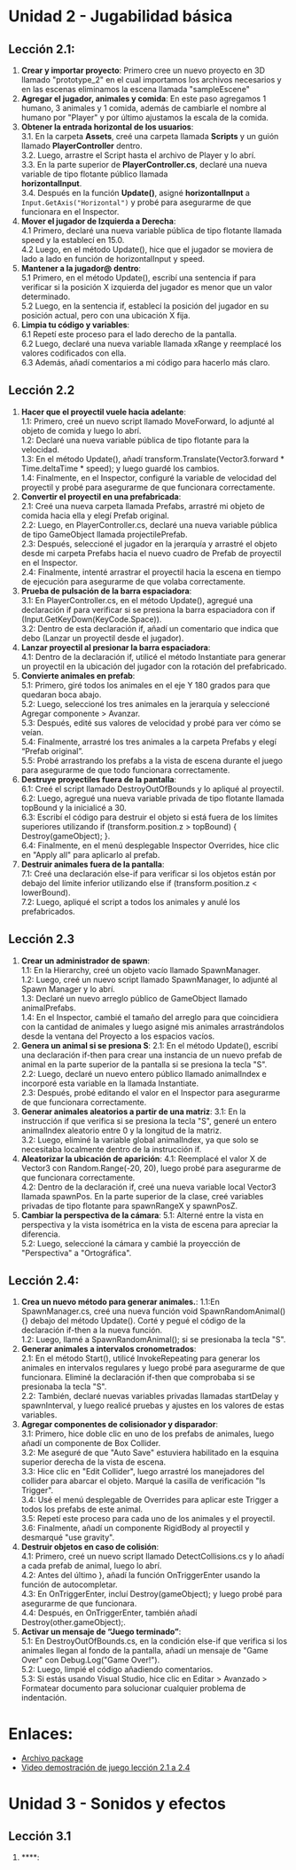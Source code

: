 # Unidad 2 - Jugabilidad básica

## Lección 2.1: 
1. **Crear y importar proyecto**: Primero cree un nuevo proyecto en 3D llamado "prototype_2" en el cual importamos los archivos necesarios y en las escenas eliminamos la escena llamada "sampleEscene"
2. **Agregar el jugador, animales y comida**: En este paso agregamos 1 humano, 3 animales y 1 comida, además de cambiarle el nombre al humano por "Player" y por último ajustamos la escala de la comida.
3. **Obtener la entrada horizontal de los usuarios**: \
  3.1. En la carpeta **Assets**, creé una carpeta llamada **Scripts** y un guión llamado **PlayerController** dentro. \
  3.2. Luego, arrastre el Script hasta el archivo de Player y lo abrí. \
  3.3. En la parte superior de **PlayerController.cs**, declaré una nueva variable de tipo flotante público llamada   
  **horizontalInput**. \
  3.4. Después en la función **Update()**, asigné **horizontalInput** a `Input.GetAxis("Horizontal")` y probé para asegurarme de que     
  funcionara en el Inspector. 
4. **Mover el jugador de Izquierda a Derecha**: \
   4.1 Primero, declaré una nueva variable pública de tipo flotante llamada speed y la establecí en 15.0. \
   4.2 Luego, en el método Update(), hice que el jugador se moviera de lado a lado en función de horizontalInput y speed. 
5. **Mantener a la jugador@ dentro**: \
   5.1 Primero, en el método Update(), escribí una sentencia if para verificar si la posición X izquierda del jugador es menor que un 
   valor determinado. \
   5.2 Luego, en la sentencia if, establecí la posición del jugador en su posición actual, pero con una ubicación X fija. 
6. **Limpia tu código y variables**: \
   6.1 Repetí este proceso para el lado derecho de la pantalla. \
   6.2 Luego, declaré una nueva variable llamada xRange y reemplacé los valores codificados con ella. \
   6.3 Además, añadí comentarios a mi código para hacerlo más claro.

## Lección 2.2
1. **Hacer que el proyectil vuele hacia adelante**: \
   1.1: Primero, creé un nuevo script llamado MoveForward, lo adjunté al objeto de comida y luego lo abrí. \
   1.2: Declaré una nueva variable pública de tipo flotante para la velocidad. \
   1.3: En el método Update(), añadí transform.Translate(Vector3.forward * Time.deltaTime * speed); y luego guardé los cambios. \
   1.4: Finalmente, en el Inspector, configuré la variable de velocidad del proyectil y probé para asegurarme de que funcionara 
   correctamente.
2. **Convertir el proyectil en una prefabricada**: \
   2.1: Creé una nueva carpeta llamada Prefabs, arrastré mi objeto de comida hacia ella y elegí Prefab original. \
   2.2: Luego, en PlayerController.cs, declaré una nueva variable pública de tipo GameObject llamada projectilePrefab. \
   2.3: Después, seleccioné el jugador en la jerarquía y arrastré el objeto desde mi carpeta Prefabs hacia el nuevo cuadro de Prefab de 
   proyectil en el Inspector. \
   2.4: Finalmente, intenté arrastrar el proyectil hacia la escena en tiempo de ejecución para asegurarme de que volaba correctamente.
3. **Prueba de pulsación de la barra espaciadora**: \
   3.1: En PlayerController.cs, en el método Update(), agregué una declaración if para verificar si se presiona la barra espaciadora con 
   if (Input.GetKeyDown(KeyCode.Space)). \
   3.2: Dentro de esta declaración if, añadí un comentario que indica que debo (Lanzar un proyectil desde el jugador).
4. **Lanzar proyectil al presionar la barra espaciadora**: \
   4.1: Dentro de la declaración if, utilicé el método Instantiate para generar un proyectil en la ubicación del jugador con la rotación del prefabricado.
5. **Convierte animales en prefab**: \
   5.1: Primero, giré todos los animales en el eje Y 180 grados para que quedaran boca abajo. \
   5.2: Luego, seleccioné los tres animales en la jerarquía y seleccioné Agregar componente > Avanzar. \
   5.3: Después, edité sus valores de velocidad y probé para ver cómo se veían. \
   5.4: Finalmente, arrastré los tres animales a la carpeta Prefabs y elegí “Prefab original”. \
   5.5: Probé arrastrando los prefabs a la vista de escena durante el juego para asegurarme de que todo funcionara correctamente.
6. **Destruye proyectiles fuera de la pantalla**: \
   6.1: Creé el script llamado DestroyOutOfBounds y lo apliqué al proyectil. \
   6.2: Luego, agregué una nueva variable privada de tipo flotante llamada topBound y la inicialicé a 30. \
   6.3: Escribí el código para destruir el objeto si está fuera de los límites superiores utilizando if (transform.position.z > topBound) { Destroy(gameObject); }. \
   6.4: Finalmente, en el menú desplegable Inspector Overrides, hice clic en "Apply all" para aplicarlo al prefab.
7. **Destruir animales fuera de la pantalla**: \
   7.1: Creé una declaración else-if para verificar si los objetos están por debajo del límite inferior utilizando else if (transform.position.z < lowerBound). \
   7.2: Luego, apliqué el script a todos los animales y anulé los prefabricados.

## Lección 2.3
1. **Crear un administrador de spawn**: \
   1.1: En la Hierarchy, creé un objeto vacío llamado SpawnManager. \
   1.2: Luego, creé un nuevo script llamado SpawnManager, lo adjunté al Spawn Manager y lo abrí. \
   1.3: Declaré un nuevo arreglo público de GameObject llamado animalPrefabs. \
   1.4: En el Inspector, cambié el tamaño del arreglo para que coincidiera con la cantidad de animales y luego asigné mis animales 
   arrastrándolos desde la ventana del Proyecto a los espacios vacíos.
2. **Genera un animal si se presiona S**:
   2.1: En el método Update(), escribí una declaración if-then para crear una instancia de un nuevo prefab de animal en la parte superior 
   de la pantalla si se presiona la tecla "S". \
   2.2: Luego, declaré un nuevo entero público llamado animalIndex e incorporé esta variable en la llamada Instantiate. \
   2.3: Después, probé editando el valor en el Inspector para asegurarme de que funcionara correctamente.
3. **Generar animales aleatorios a partir de una matriz**:
   3.1: En la instrucción if que verifica si se presiona la tecla "S", generé un entero animalIndex aleatorio entre 0 y la longitud de la 
   matriz. \
   3.2: Luego, eliminé la variable global animalIndex, ya que solo se necesitaba localmente dentro de la instrucción if.
4. **Aleatorizar la ubicación de aparición**:
   4.1: Reemplacé el valor X de Vector3 con Random.Range(-20, 20), luego probé para asegurarme de que funcionara correctamente. \
   4.2: Dentro de la declaración if, creé una nueva variable local Vector3 llamada spawnPos. En la parte superior de la clase, creé 
   variables privadas de tipo flotante para spawnRangeX y spawnPosZ.
5. **Cambiar la perspectiva de la cámara**:
   5.1: Alterné entre la vista en perspectiva y la vista isométrica en la vista de escena para apreciar la diferencia. \
   5.2: Luego, seleccioné la cámara y cambié la proyección de "Perspectiva" a "Ortográfica".

## Lección 2.4:
1. **Crea un nuevo método para generar animales.**:
   1.1:En SpawnManager.cs, creé una nueva función void SpawnRandomAnimal() {} debajo del método Update(). Corté y pegué el código de la 
   declaración if-then a la nueva función. \
   1.2: Luego, llamé a SpawnRandomAnimal(); si se presionaba la tecla "S".
2. **Generar animales a intervalos cronometrados**:\
   2.1: En el método Start(), utilicé InvokeRepeating para generar los animales en intervalos regulares y luego probé para asegurarme de 
   que funcionara. Eliminé la declaración if-then que comprobaba si se presionaba la tecla "S". \
   2.2: También, declaré nuevas variables privadas llamadas startDelay y spawnInterval, y luego realicé pruebas y ajustes en los valores 
   de estas variables.
3. **Agregar componentes de colisionador y disparador**: \
   3.1: Primero, hice doble clic en uno de los prefabs de animales, luego añadí un componente de Box Collider. \
   3.2: Me aseguré de que "Auto Save" estuviera habilitado en la esquina superior derecha de la vista de escena. \
   3.3: Hice clic en "Edit Collider", luego arrastré los manejadores del collider para abarcar el objeto. Marqué la casilla de 
   verificación "Is Trigger". \
   3.4: Usé el menú desplegable de Overrides para aplicar este Trigger a todos los prefabs de este animal. \
   3.5: Repetí este proceso para cada uno de los animales y el proyectil. \
   3.6: Finalmente, añadí un componente RigidBody al proyectil y desmarqué "use gravity".
4. **Destruir objetos en caso de colisión**: \
   4.1: Primero, creé un nuevo script llamado DetectCollisions.cs y lo añadí a cada prefab de animal, luego lo abrí. \
   4.2: Antes del último }, añadí la función OnTriggerEnter usando la función de autocompletar. \
   4.3: En OnTriggerEnter, incluí Destroy(gameObject); y luego probé para asegurarme de que funcionara. \
   4.4: Después, en OnTriggerEnter, también añadí Destroy(other.gameObject);.
5. **Activar un mensaje de “Juego terminado”**: \
   5.1: En DestroyOutOfBounds.cs, en la condición else-if que verifica si los animales llegan al fondo de la pantalla, añadí un mensaje 
   de "Game Over" con Debug.Log("Game Over!"). \
   5.2: Luego, limpié el código añadiendo comentarios.\
   5.3: Si estás usando Visual Studio, hice clic en Editar > Avanzado > Formatear documento para solucionar cualquier problema de 
   indentación.
# Enlaces:
- [Archivo package](https://github.com/Sergio473/CVU1R2/releases/Prototype)
- [Video demostración de juego lección 2.1 a 2.4]([https://link-a-leccion-1.com](https://drive.google.com/file/d/1Y-Xul7GW-bXNIa3R4WPfGCgYG2nfUh5w/view?usp=drive_link))

# Unidad 3 - Sonidos y efectos

## Lección 3.1
1. ****:

